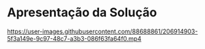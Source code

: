 # Apresentação da Solução




https://user-images.githubusercontent.com/88688861/206914903-5f3a149e-9c97-48c7-a3b3-086f63fa64f0.mp4

